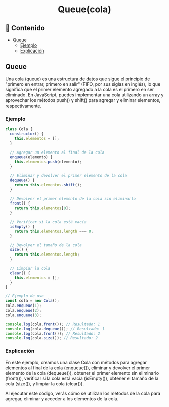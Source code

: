 <h1 align="center">Queue(cola)</h1>

<h2>📑 Contenido</h2>

- [Queue](#queue)
  - [Ejemplo](#ejemplo)
  - [Explicación](#explicación)

## Queue

Una cola (queue) es una estructura de datos que sigue el principio de "primero en entrar, primero en salir" (FIFO, por sus siglas en inglés), lo que significa que el primer elemento agregado a la cola es el primero en ser eliminado. En JavaScript, puedes implementar una cola utilizando un array y aprovechar los métodos push() y shift() para agregar y eliminar elementos, respectivamente.

### Ejemplo

```js
class Cola {
  constructor() {
    this.elementos = [];
  }

  // Agregar un elemento al final de la cola
  enqueue(elemento) {
    this.elementos.push(elemento);
  }

  // Eliminar y devolver el primer elemento de la cola
  dequeue() {
    return this.elementos.shift();
  }

  // Devolver el primer elemento de la cola sin eliminarlo
  front() {
    return this.elementos[0];
  }

  // Verificar si la cola está vacía
  isEmpty() {
    return this.elementos.length === 0;
  }

  // Devolver el tamaño de la cola
  size() {
    return this.elementos.length;
  }

  // Limpiar la cola
  clear() {
    this.elementos = [];
  }
}

// Ejemplo de uso
const cola = new Cola();
cola.enqueue(1);
cola.enqueue(2);
cola.enqueue(3);

console.log(cola.front()); // Resultado: 1
console.log(cola.dequeue()); // Resultado: 1
console.log(cola.front()); // Resultado: 2
console.log(cola.size()); // Resultado: 2
```

### Explicación

En este ejemplo, creamos una clase Cola con métodos para agregar elementos al final de la cola (enqueue()), eliminar y devolver el primer elemento de la cola (dequeue()), obtener el primer elemento sin eliminarlo (front()), verificar si la cola está vacía (isEmpty()), obtener el tamaño de la cola (size()), y limpiar la cola (clear()).

Al ejecutar este código, verás cómo se utilizan los métodos de la cola para agregar, eliminar y acceder a los elementos de la cola.

